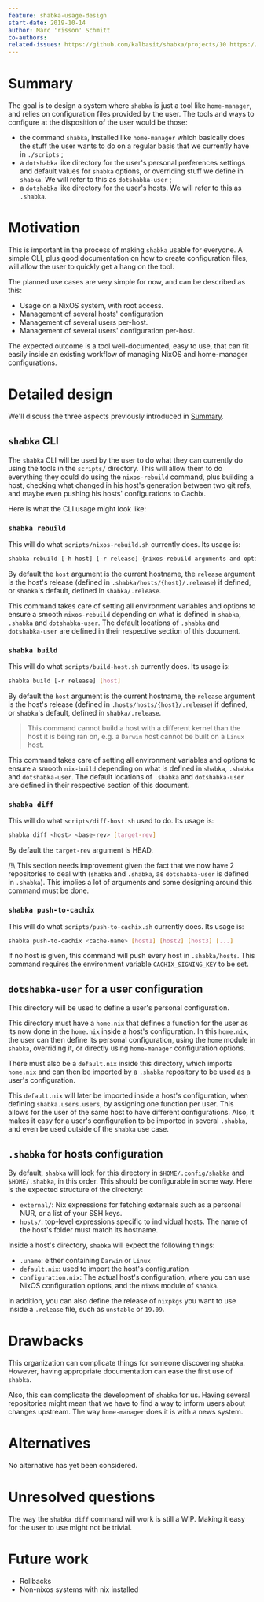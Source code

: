 ```yaml
---
feature: shabka-usage-design
start-date: 2019-10-14
author: Marc 'risson' Schmitt
co-authors:
related-issues: https://github.com/kalbasit/shabka/projects/10 https://github.com/kalbasit/shabka/issues/263 https://github.com/kalbasit/shabka/issues/246 https://github.com/kalbasit/shabka/issues/55 https://github.com/kalbasit/shabka/issues/281
---
```


# Summary
[summary]: #summary

The goal is to design a system where `shabka` is just a tool like
`home-manager`, and relies on configuration files provided by the user.
The tools and ways to configure at the disposition of the user would be those:

* the command `shabka`, installed like `home-manager` which basically does the
  stuff the user wants to do on a regular basis that we currently have in
  `./scripts` ;
* a `dotshabka` like directory for the user's personal preferences settings and
  default values for `shabka` options, or overriding stuff we define in
  `shabka`. We will refer to this as `dotshabka-user` ;
* a `dotshabka` like directory for the user's hosts. We will refer to this as
  `.shabka`.

# Motivation
[motivation]: #motivation

This is important in the process of making `shabka` usable for everyone. A
simple CLI, plus good documentation on how to create configuration files, will
allow the user to quickly get a hang on the tool.

The planned use cases are very simple for now, and can be described as this:

* Usage on a NixOS system, with root access.
* Management of several hosts' configuration
* Management of several users per-host.
* Management of several users' configuration per-host.

The expected outcome is a tool well-documented, easy to use, that can fit easily
inside an existing workflow of managing NixOS and home-manager configurations.

# Detailed design
[design]: #detailed-design

We'll discuss the three aspects previously introduced in [Summary](#summary).

## `shabka` CLI

The `shabka` CLI will be used by the user to do what they can currently do using
the tools in the `scripts/` directory. This will allow them to do everything they
could do using the `nixos-rebuild` command, plus building a host, checking what
changed in his host's generation between two git refs, and maybe even pushing
his hosts' configurations to Cachix.

Here is what the CLI usage might look like:

### `shabka rebuild`

This will do what `scripts/nixos-rebuild.sh` currently does. Its usage is:

```sh
shabka rebuild [-h host] [-r release] {nixos-rebuild arguments and options}
```

By default the `host` argument is the current hostname, the `release` argument
is the host's release (defined in `.shabka/hosts/{host}/.release`) if
defined, or `shabka`'s default, defined in `shabka/.release`.

This command takes care of setting all environment variables and options to
ensure a smooth `nixos-rebuild` depending on what is defined in `shabka`,
`.shabka` and `dotshabka-user`. The default locations of `.shabka` and
`dotshabka-user` are defined in their respective section of this document.

### `shabka build`

This will do what `scripts/build-host.sh` currently does. Its usage is:

```sh
shabka build [-r release] [host]
```

By default the `host` argument is the current hostname, the `release` argument
is the host's release (defined in `.hosts/hosts/{host}/.release`) if
defined, or `shabka`'s default, defined in `shabka/.release`.

> This command cannot build a host with a different kernel than the host it is
> being ran on, e.g. a `Darwin` host cannot be built on a `Linux` host.

This command takes care of setting all environment variables and options to
ensure a smooth `nix-build` depending on what is defined in `shabka`, `.shabka`
and `dotshabka-user`. The default locations of `.shabka` and `dotshabka-user`
are defined in their respective section of this document.

### `shabka diff`

This will do what `scripts/diff-host.sh` used to do. Its usage is:

```sh
shabka diff <host> <base-rev> [target-rev]
```

By default the `target-rev` argument is HEAD.

/!\ This section needs improvement given the fact that we now have 2
repositories to deal with (`shabka` and `.shabka`, as `dotshabka-user` is
defined in `.shabka`). This implies a lot of arguments and some designing
around this command must be done.

### `shabka push-to-cachix`

This will do what `scripts/push-to-cachix.sh` currently does. Its usage is:

```sh
shabka push-to-cachix <cache-name> [host1] [host2] [host3] [...]
```

If no host is given, this command will push every host in `.shabka/hosts`. This
command requires the environment variable `CACHIX_SIGNING_KEY` to be set.

## `dotshabka-user` for a user configuration

This directory will be used to define a user's personal configuration.

This directory must have a `home.nix` that defines a
function for the user as its now done in the `home.nix` inside a host's
configuration. In this `home.nix`, the user can then define its personal
configuration, using the `home` module in `shabka`, overriding it, or directly
using `home-manager` configuration options.

There must also be a `default.nix` inside this directory, which imports
`home.nix` and can then be imported by a `.shabka` repository to be used as a
user's configuration.

This `default.nix` will later be imported inside a host's configuration, when
defining `shabka.users.users`, by assigning one function per user. This allows
for the user of the same host to have different configurations. Also, it makes
it easy for a user's configuration to be imported in several `.shabka`, and even
be used outside of the `shabka` use case.

## `.shabka` for hosts configuration

By default, `shabka` will look for this directory in `$HOME/.config/shabka` and
`$HOME/.shabka`, in this order. This should be configurable in some way. Here
is the expected structure of the directory:

* `external/`: Nix expressions for fetching externals such as a personal NUR,
  or a list of your SSH keys.
* `hosts/`: top-level expressions specific to individual hosts. The name of the
  host's folder must match its hostname.

Inside a host's directory, `shabka` will expect the following things:

* `.uname`: either containing `Darwin` or `Linux`
* `default.nix`: used to import the host's configuration
* `configuration.nix`: The actual host's configuration, where you can use NixOS
  configuration options, and the `nixos` module of `shabka`.

In addition, you can also define the release of `nixpkgs` you want to use
inside a `.release` file, such as `unstable` or `19.09`.

# Drawbacks
[drawbacks]: #drawbacks

This organization can complicate things for someone discovering `shabka`.
However, having appropriate documentation can ease the first use of `shabka`.

Also, this can complicate the development of `shabka` for us. Having several
repositories might mean that we have to find a way to inform users about changes
upstream. The way `home-manager` does it is with a news system.

# Alternatives
[alternatives]: #alternatives

No alternative has yet been considered.

# Unresolved questions
[unresolved]: #unresolved-questions

The way the `shabka diff` command will work is still a WIP. Making it easy for
the user to use might not be trivial.

# Future work
[future]: #future-work

* Rollbacks
* Non-nixos systems with nix installed
